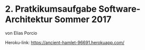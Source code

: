 # 2. Pratkikumsaufgabe Software-Architektur Sommer 2017
von Elias Porcio

Heroku-link: https://ancient-hamlet-96691.herokuapp.com/
